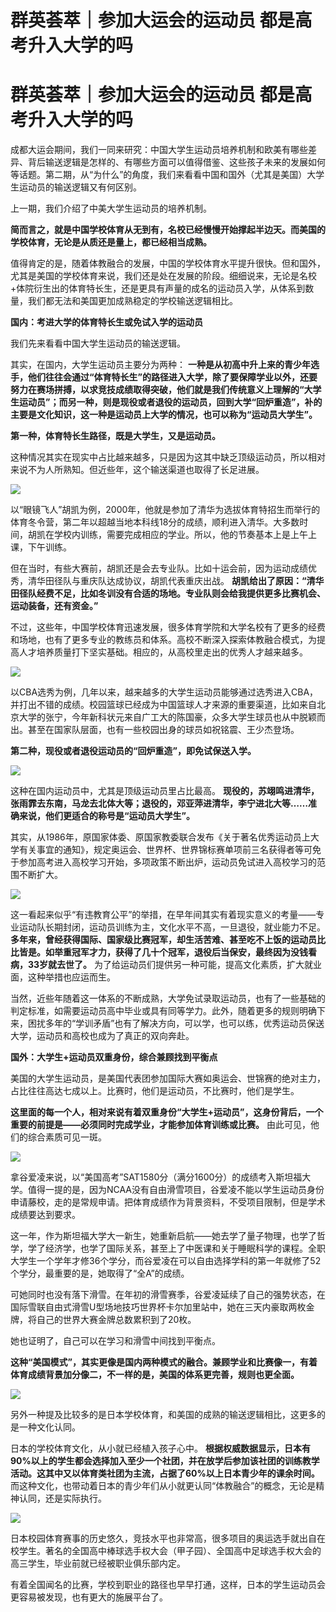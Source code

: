 # 群英荟萃｜参加大运会的运动员 都是高考升入大学的吗

# 群英荟萃｜参加大运会的运动员 都是高考升入大学的吗

成都大运会期间，我们一同来研究：中国大学生运动员培养机制和欧美有哪些差异、背后输送逻辑是怎样的、有哪些方面可以值得借鉴、这些孩子未来的发展如何等话题。第二期，从“为什么”的角度，我们来看看中国和国外（尤其是美国）大学生运动员的输送逻辑又有何区别。

上一期，我们介绍了中美大学生运动员的培养机制。

**简而言之，就是中国学校体育从无到有，名校已经慢慢开始撑起半边天。而美国的学校体育，无论是从质还是量上，都已经相当成熟。**

值得肯定的是，随着体教融合的发展，中国的学校体育水平提升很快。但和国外，尤其是美国的学校体育来说，我们还是处在发展的阶段。细细说来，无论是名校+体院衍生出的体育特长生，还是更具有声量的成名的运动员入学，从体系到数量，我们都无法和美国更加成熟稳定的学校输送逻辑相比。

**国内：考进大学的体育特长生或免试入学的运动员**

我们先来看看中国大学生运动员的输送逻辑。

其实，在国内，大学生运动员主要分为两种：
**一种是从初高中升上来的青少年选手，他们往往会通过“体育特长生”的路径进入大学，除了要保障学业以外，还要努力在赛场拼搏，以求竞技成绩取得突破，他们就是我们传统意义上理解的“大学生运动员”；而另一种，则是现役或者退役的运动员，回到大学“回炉重造”，补的主要是文化知识，这一种是运动员上大学的情况，也可以称为“运动员大学生”。**

**第一种，体育特长生路径，既是大学生，又是运动员。**

这种情况其实在现实中占比越来越多，只是因为这其中缺乏顶级运动员，所以相对来说不为人所熟知。但近些年，这个输送渠道也取得了长足进展。

![](https://inews.gtimg.com/news_bt/OxEu0mGGVWpiW7GB2ld5_PEsvnbfNSo5GcsMyz-5OVHUAAA/1000)

以“眼镜飞人”胡凯为例，2000年，他就是参加了清华为选拔体育特招生而举行的体育冬令营，第二年以超越当地本科线18分的成绩，顺利进入清华。大多数时间，胡凯在学校内训练，需要完成相应的学业。所以，他的节奏基本上是上午上课，下午训练。

但在当时，有些大赛前，胡凯还是会去专业队。比如十运会前，因为运动成绩优秀，清华田径队与重庆队达成协议，胡凯代表重庆出战。
**胡凯给出了原因：“清华田径队经费不足，比如冬训没有合适的场地。专业队则会给我提供更多比赛机会、运动装备，还有资金。”**

不过，这些年，中国学校体育迅速发展，很多体育学院和大学名校有了更多的经费和场地，也有了更多专业的教练员和体系。高校不断深入探索体教融合模式，为提高人才培养质量打下坚实基础。相应的，从高校里走出的优秀人才越来越多。

![](https://inews.gtimg.com/news_bt/OP4_SaSpSljLvupZmyb8vo8ShJiBSvT5FuB5RQwNkIOPcAA/1000)

以CBA选秀为例，几年以来，越来越多的大学生运动员能够通过选秀进入CBA，并打出不错的成绩。校园篮球已经成为中国篮球人才来源的重要渠道，比如来自北京大学的张宁，今年新科状元来自广工大的陈国豪，众多大学生球员也从中脱颖而出。甚至在国家队层面，也有一些校园出身的球员如祝铭震、王少杰登场。

**第二种，现役或者退役运动员的“回炉重造”，即免试保送入学。**

![](https://inews.gtimg.com/news_bt/Ox40Qr3OJEUeUcBBWiJhBl1j14Ou8ZVghbbxYY6bGQ_uMAA/1000)

这种在国内运动员中，尤其是顶级运动员里占比最高。
**现役的，苏翊鸣进清华，张雨霏去东南，马龙去北体大等；退役的，邓亚萍进清华，李宁进北大等……准确来说，他们更适合的称号是“运动员大学生”。**

其实，从1986年，原国家体委、原国家教委联合发布《关于著名优秀运动员上大学有关事宜的通知》，规定奥运会、世界杯、世界锦标赛单项前三名获得者等可免于参加高考进入高校学习开始，多项政策不断出炉，运动员免试进入高校学习的范围不断扩大。

![](https://inews.gtimg.com/news_bt/O0luM0e6eYng7Bf3BsR80nm60lHhKfANFIIuNHabIGnk8AA/1000)

这一看起来似乎“有违教育公平”的举措，在早年间其实有着现实意义的考量——专业运动队长期封闭，运动员训练为主，文化水平不高，一旦退役，就业能力不足。
**多年来，曾经获得国际、国家级比赛冠军，却生活苦难、甚至吃不上饭的运动员比比皆是。如举重冠军才力，获得了几十个冠军，退役后当保安，最终因为没钱看病，33岁就去世了。**
为了给运动员们提供另一种可能，提高文化素质，扩大就业面，这种举措也应运而生。

当然，近些年随着这一体系的不断成熟，大学免试录取运动员，也有了一些基础的判定标准，如需要运动员高中毕业或具有同等学力。此外，随着更多的规则明确下来，困扰多年的“学训矛盾”也有了解决方向，可以学，也可以练，优秀运动员保送大学，运动员和高校也成为了真正的双向奔赴。

**国外：大学生+运动员双重身份，综合兼顾找到平衡点**

美国的大学生运动员，是美国代表团参加国际大赛如奥运会、世锦赛的绝对主力，占比往往高达七成以上。比赛时，他们是运动员，不比赛时，他们是学生。

**这里面的每一个人，相对来说有着双重身份“大学生+运动员”，这身份背后，一个重要的前提是——必须同时完成学业，才能参加体育训练或比赛。**
由此可见，他们的综合素质可见一斑。

![](https://inews.gtimg.com/news_bt/Omm4JcCov09MZXB6n_5igEmgYBAyeWdZhAXBHajcRdyfcAA/1000)

拿谷爱凌来说，以“美国高考”SAT1580分（满分1600分）的成绩考入斯坦福大学。值得一提的是，因为NCAA没有自由滑雪项目，谷爱凌不能以学生运动员身份申请藤校，走的是常规申请。把体育成绩作为背景资料，不受项目限制，但是学术成绩要达到要求。

这一年，作为斯坦福大学大一新生，她重新启航——她去学了量子物理，也学了哲学，学了经济学，也学了国际关系，甚至上了中医课和关于睡眠科学的课程。全职大学生一个学年才修36个学分，而谷爱凌在可以自由选择学科的第一年就修了52个学分，最重要的是，她取得了“全A”的成绩。

可她同时也没有落下滑雪。在年初的滑雪赛季，谷爱凌延续了自己的强势状态，在国际雪联自由式滑雪U型场地技巧世界杯卡尔加里站中，她在三天内豪取两枚金牌，将自己的世界大赛金牌总数累积到了20枚。

她也证明了，自己可以在学习和滑雪中间找到平衡点。

**这种“美国模式”，其实更像是国内两种模式的融合。兼顾学业和比赛像一，有着体育成绩背景加分像二，不一样的是，美国的体系更完善，规则也更全面。**

![](https://inews.gtimg.com/news_bt/Ouw3tlhyooJoLFI6XSA0NhJu7lDTD_H5blekiEZR6jVI4AA/1000)

另外一种提及比较多的是日本学校体育，和美国的成熟的输送逻辑相比，这更多的是一种文化认同。

日本的学校体育文化，从小就已经植入孩子心中。
**根据权威数据显示，日本有90%以上的学生都会选择加入至少一个社团，并在放学后参加该社团的训练教学活动。这其中又以体育类社团为主流，占据了60%以上日本青少年的课余时间。**
而这种文化，也带动着日本的青少年们从小就更认同“体教融合”的概念，无论是精神认同，还是实际执行。

![](https://inews.gtimg.com/news_bt/Ob04fXLt-9jiJz_M3GIl6IV4BkF_moe6spbgUBgMD89HIAA/1000)

日本校园体育赛事的历史悠久，竞技水平也非常高，很多项目的奥运选手就出自在校学生。著名的全国高中棒球选手权大会（甲子园）、全国高中足球选手权大会的高三学生，毕业前就已经被职业俱乐部内定。

有着全国闻名的比赛，学校到职业的路径也早早打通，这样，日本的学生运动员会更容易被发现，也有更大的施展平台了。

